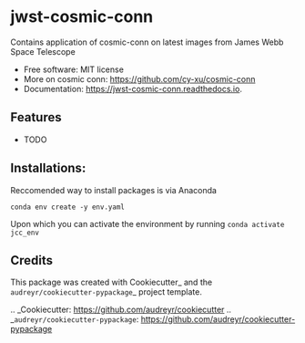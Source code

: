 jwst-cosmic-conn
================




Contains application of cosmic-conn on latest images from James Webb Space Telescope


* Free software: MIT license
* More on cosmic conn: https://github.com/cy-xu/cosmic-conn
* Documentation: https://jwst-cosmic-conn.readthedocs.io.


Features
--------

* TODO

Installations:
-------------

Reccomended way to install packages is via Anaconda

```
conda env create -y env.yaml
```

Upon which you can activate the environment by running `conda activate jcc_env`

Credits
-------

This package was created with Cookiecutter_ and the `audreyr/cookiecutter-pypackage`_ project template.

.. _Cookiecutter: https://github.com/audreyr/cookiecutter
.. _`audreyr/cookiecutter-pypackage`: https://github.com/audreyr/cookiecutter-pypackage
